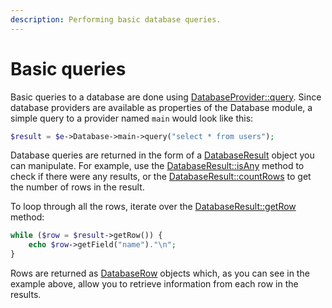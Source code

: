 ```yaml
---
description: Performing basic database queries.
---
```


# Basic queries

Basic queries to a database are done using [DatabaseProvider::query](../../reference/core-classes/databaseprovider/databaseprovider-methods.md#query). Since database providers are available as properties of the Database module, a simple query to a provider named `main` would look like this:

```php
$result = $e->Database->main->query("select * from users");
```

Database queries are returned in the form of a [DatabaseResult](../../reference/core-classes/databaseresult/) object you can manipulate. For example, use the [DatabaseResult::isAny](../../reference/core-classes/databaseresult/databaseresult-methods.md#isany) method to check if there were any results, or the [DatabaseResult::countRows](../../reference/core-classes/databaseresult/databaseresult-methods.md#countrows) to get the number of rows in the result.

To loop through all the rows, iterate over the [DatabaseResult::getRow](../../reference/core-classes/databaseresult/databaseresult-methods.md#getrow) method:

```php
while ($row = $result->getRow()) {
    echo $row->getField("name")."\n";
}
```

Rows are returned as [DatabaseRow](../../reference/core-classes/databaserow.md) objects which, as you can see in the example above, allow you to retrieve information from each row in the results.


